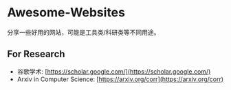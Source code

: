 # Awesome-Websites

分享一些好用的网站，可能是工具类/科研类等不同用途。

## For Research

- 谷歌学术: [https://scholar.google.com/](https://scholar.google.com/)
- Arxiv in Computer Science: [https://arxiv.org/corr](https://arxiv.org/corr)
